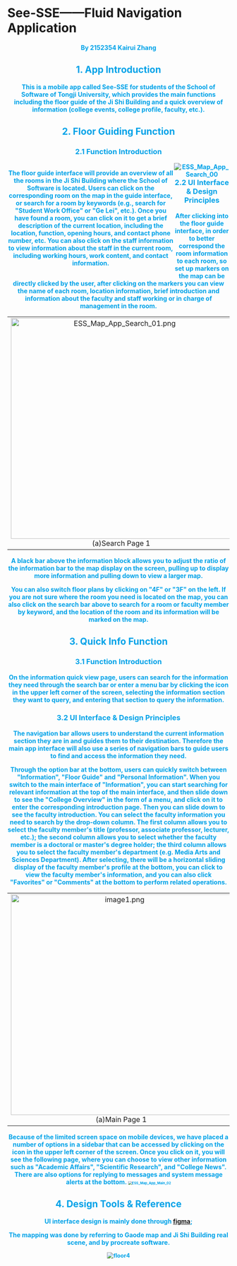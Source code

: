# See-SSE——Fluid Navigation Application

<center style="color:#00A2E8; font-weight:bold;">By 2152354 Kairui Zhang<center/>

## 1. App Introduction

This is a mobile app called See-SSE for students of the School of Software of Tongji University, which provides the main functions including the floor guide of the Ji Shi Building and a quick overview of information (college events, college profile, faculty, etc.).

## 2. Floor Guiding Function

### 2.1 Function Introduction

<div class="row">   
    <div class="column" style="float:left;width:75%"> 
     	<p>
            The floor guide interface will provide an overview of all the rooms in the Ji Shi Building where the School of Software is located. Users can click on the corresponding room on the map in the guide interface, or search for a room by keywords (e.g., search for "Student Work Office" or "Ge Lei", etc.). Once you have found a room, you can click on it to get a brief description of the current location, including the location, function, opening hours, and contact phone number, etc. You can also click on the staff information to view information about the staff in the current room, including working hours, work content, and contact information.
        </p>
    </div>
    <div class="column" style="float:left;width:25%">    
        <img src="assets/ESS_Map_App_Search_00.png" alt="ESS_Map_App_Search_00">  
    </div> 
</div>



### 2.2 UI Interface & Design Principles

After clicking into the floor guide interface, in order to better correspond the room information to each room, so set up markers on the map can be directly clicked by the user, after clicking on the markers you can view the name of each room, location information, brief introduction and information about the faculty and staff working or in charge of management in the room.

<div><table frame=void>
	<tr>
        <td><div><center>
        	<img src="assets/ESS_Map_App_Search_01.png"
                 alt="ESS_Map_App_Search_01.png"
                 height="500"/>
        	<br>
        	(a)Search Page 1
        </center></div></td>    
     	<td><div><center>
    		<img src="assets/ESS_Map_App_Search_02.png"
                 alt="image2.png"
                 height="500"/>	
    		<br>
    		(b)Search Page 2
        </center></div></td>
	</tr>
</table></div>

A black bar above the information block allows you to adjust the ratio of the information bar to the map display on the screen, pulling up to display more information and pulling down to view a larger map.

You can also switch floor plans by clicking on "4F" or "3F" on the left. If you are not sure where the room you need is located on the map, you can also click on the search bar above to search for a room or faculty member by keyword, and the location of the room and its information will be marked on the map.

## 3. Quick Info Function

### 3.1 Function Introduction

On the information quick view page, users can search for the information they need through the search bar or enter a menu bar by clicking the icon in the upper left corner of the screen, selecting the information section they want to query, and entering that section to query the information.

### 3.2 UI Interface & Design Principles

The navigation bar allows users to understand the current information section they are in and guides them to their destination. Therefore the main app interface will also use a series of navigation bars to guide users to find and access the information they need.

Through the option bar at the bottom, users can quickly switch between "Information", "Floor Guide" and "Personal Information". When you switch to the main interface of "Information", you can start searching for relevant information at the top of the main interface, and then slide down to see the "College Overview" in the form of a menu, and click on it to enter the corresponding introduction page.
Then you can slide down to see the faculty introduction. You can select the faculty information you need to search by the drop-down column. The first column allows you to select the faculty member's title (professor, associate professor, lecturer, etc.); the second column allows you to select whether the faculty member is a doctoral or master's degree holder; the third column allows you to select the faculty member's department (e.g. Media Arts and Sciences Department). After selecting, there will be a horizontal sliding display of the faculty member's profile at the bottom, you can click to view the faculty member's information, and you can also click "Favorites" or "Comments" at the bottom to perform related operations.

<div><table frame=void>
	<tr>
        <td><div><center>
        	<img src="assets/ESS_Map_App_Main_00.png"
                 alt="image1.png"
                 height="500"/>
        	<br>
        	(a)Main Page 1
        </center></div></td>    
     	<td><div><center>	<!--第二张图片-->
    		<img src="assets/ESS_Map_App_Main_01.png"
                 alt="image2.png"
                 height="500"/>	
    		<br>
    		(b)Main Page 2
        </center></div></td>
	</tr>
</table></div>
Because of the limited screen space on mobile devices, we have placed a number of options in a sidebar that can be accessed by clicking on the icon in the upper left corner of the screen. Once you click on it, you will see the following page, where you can choose to view other information such as "Academic Affairs", "Scientific Research", and "College News". There are also options for replying to messages and system message alerts at the bottom.

<img src="assets/ESS_Map_App_Main_02.png" alt="ESS_Map_App_Main_02" style="zoom:54%;" />

## 4. Design Tools & Reference

UI interface design is mainly done through [figma](https://www.figma.com/community);

The mapping was done by referring to Gaode map and Ji Shi Building real scene, and by procreate software.

<img src="assets/floor4.png" alt="floor4" style="zoom:90%;" />
